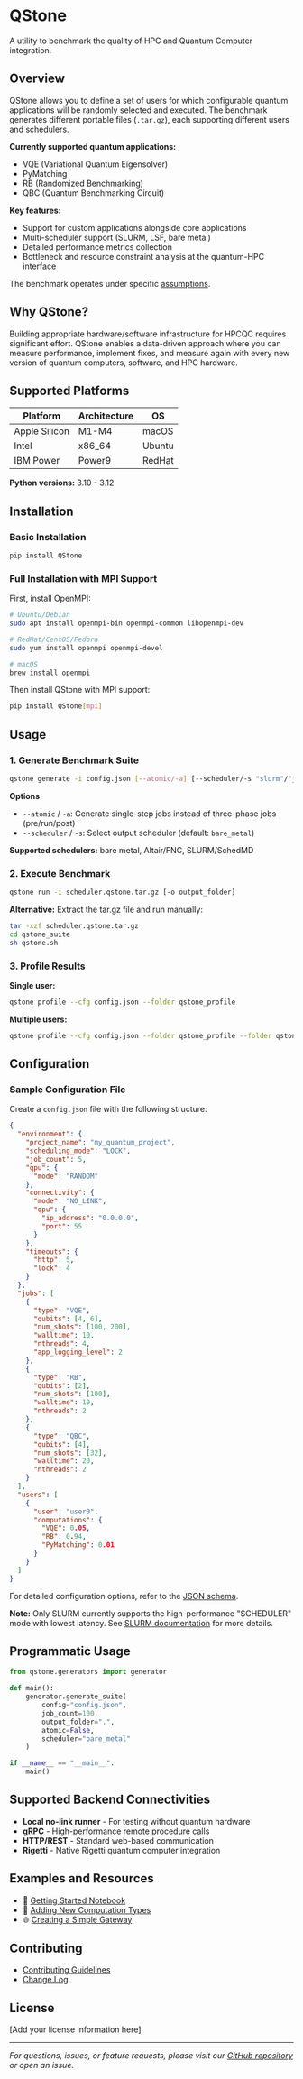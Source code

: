 # QStone

A utility to benchmark the quality of HPC and Quantum Computer integration.

## Overview

QStone allows you to define a set of users for which configurable quantum applications will be randomly selected and executed. The benchmark generates different portable files (`.tar.gz`), each supporting different users and schedulers.

**Currently supported quantum applications:**
- VQE (Variational Quantum Eigensolver)
- PyMatching
- RB (Randomized Benchmarking)
- QBC (Quantum Benchmarking Circuit)

**Key features:**
- Support for custom applications alongside core applications
- Multi-scheduler support (SLURM, LSF, bare metal)
- Detailed performance metrics collection
- Bottleneck and resource constraint analysis at the quantum-HPC interface

The benchmark operates under specific [assumptions](ASSUMPTIONS.md).

## Why QStone?

Building appropriate hardware/software infrastructure for HPCQC requires significant effort. QStone enables a data-driven approach where you can measure performance, implement fixes, and measure again with every new version of quantum computers, software, and HPC hardware.

## Supported Platforms

| Platform | Architecture | OS |
|----------|-------------|-----|
| Apple Silicon | M1-M4 | macOS |
| Intel | x86_64 | Ubuntu |
| IBM Power | Power9 | RedHat |

**Python versions:** 3.10 - 3.12

## Installation

### Basic Installation

```bash
pip install QStone
```

### Full Installation with MPI Support

First, install OpenMPI:

```bash
# Ubuntu/Debian
sudo apt install openmpi-bin openmpi-common libopenmpi-dev

# RedHat/CentOS/Fedora  
sudo yum install openmpi openmpi-devel

# macOS
brew install openmpi
```

Then install QStone with MPI support:

```bash
pip install QStone[mpi]
```

## Usage

### 1. Generate Benchmark Suite

```bash
qstone generate -i config.json [--atomic/-a] [--scheduler/-s "slurm"/"jsrun"/"bare_metal"]
```

**Options:**
- `--atomic` / `-a`: Generate single-step jobs instead of three-phase jobs (pre/run/post)
- `--scheduler` / `-s`: Select output scheduler (default: `bare_metal`)

**Supported schedulers:** bare metal, Altair/FNC, SLURM/SchedMD

### 2. Execute Benchmark

```bash
qstone run -i scheduler.qstone.tar.gz [-o output_folder]
```

**Alternative:** Extract the tar.gz file and run manually:
```bash
tar -xzf scheduler.qstone.tar.gz
cd qstone_suite
sh qstone.sh
```

### 3. Profile Results

**Single user:**
```bash
qstone profile --cfg config.json --folder qstone_profile
```

**Multiple users:**
```bash
qstone profile --cfg config.json --folder qstone_profile --folder qstone_profile2
```

## Configuration

### Sample Configuration File

Create a `config.json` file with the following structure:

```json
{
  "environment": { 
    "project_name": "my_quantum_project",
    "scheduling_mode": "LOCK",
    "job_count": 5,
    "qpu": {
      "mode": "RANDOM"
    },
    "connectivity": {
      "mode": "NO_LINK",
      "qpu": {
        "ip_address": "0.0.0.0",
        "port": 55
      }
    },
    "timeouts": {
      "http": 5,
      "lock": 4
    } 
  },
  "jobs": [
    {
      "type": "VQE",
      "qubits": [4, 6],
      "num_shots": [100, 200],
      "walltime": 10,
      "nthreads": 4,
      "app_logging_level": 2 
    },
    {
      "type": "RB",
      "qubits": [2],
      "num_shots": [100],
      "walltime": 10,
      "nthreads": 2
    },
    {
      "type": "QBC",
      "qubits": [4],
      "num_shots": [32],
      "walltime": 20,
      "nthreads": 2
    }
  ],
  "users": [
    {
      "user": "user0",
      "computations": {
        "VQE": 0.05,
        "RB": 0.94,
        "PyMatching": 0.01
      }
    }
  ]
}
```

For detailed configuration options, refer to the [JSON schema](qstone/utils/config_schema.py).

**Note:** Only SLURM currently supports the high-performance "SCHEDULER" mode with lowest latency. See [SLURM documentation](SLURM.md) for more details.

## Programmatic Usage

```python
from qstone.generators import generator

def main():
    generator.generate_suite(
        config="config.json",
        job_count=100, 
        output_folder=".", 
        atomic=False, 
        scheduler="bare_metal"
    )

if __name__ == "__main__":
    main()
```

## Supported Backend Connectivities

- **Local no-link runner** - For testing without quantum hardware
- **gRPC** - High-performance remote procedure calls
- **HTTP/REST** - Standard web-based communication
- **Rigetti** - Native Rigetti quantum computer integration

## Examples and Resources

- 📓 [Getting Started Notebook](examples/running/getting_started.ipynb)
- 🔧 [Adding New Computation Types](examples/adding/computation/README.md)
- 🌐 [Creating a Simple Gateway](examples/node/README.md)

## Contributing

- [Contributing Guidelines](contributing.md)
- [Change Log](changelog.md)

## License

[Add your license information here]

---

*For questions, issues, or feature requests, please visit our [GitHub repository](https://github.com/your-org/qstone) or open an issue.*